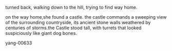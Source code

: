 turned back, walking down to the hill, trying to find way home.

on the way home,she found a castle. the castle commands a sweeping view of the surrounding countryside, its ancient stone walls weathered by centuries of storms.the Castle stood tall, with turrets that looked suspiciously like giant dog bones.


 
yang-00633